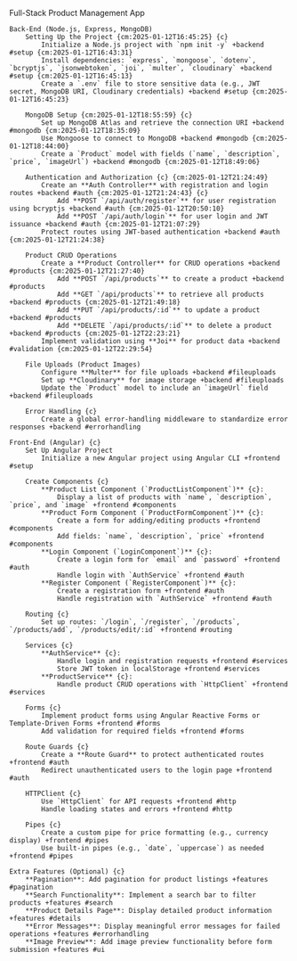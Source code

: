 Full-Stack Product Management App

    Back-End (Node.js, Express, MongoDB)
        Setting Up the Project {cm:2025-01-12T16:45:25} {c}
            Initialize a Node.js project with `npm init -y` +backend #setup {cm:2025-01-12T16:43:31}
            Install dependencies: `express`, `mongoose`, `dotenv`, `bcryptjs`, `jsonwebtoken`, `joi`, `multer`, `cloudinary` +backend #setup {cm:2025-01-12T16:45:13}
            Create a `.env` file to store sensitive data (e.g., JWT secret, MongoDB URI, Cloudinary credentials) +backend #setup {cm:2025-01-12T16:45:23}

        MongoDB Setup {cm:2025-01-12T18:55:59} {c}
            Set up MongoDB Atlas and retrieve the connection URI +backend #mongodb {cm:2025-01-12T18:35:09}
            Use Mongoose to connect to MongoDB +backend #mongodb {cm:2025-01-12T18:44:00}
            Create a `Product` model with fields (`name`, `description`, `price`, `imageUrl`) +backend #mongodb {cm:2025-01-12T18:49:06}

        Authentication and Authorization {c} {cm:2025-01-12T21:24:49}
            Create an **Auth Controller** with registration and login routes +backend #auth {cm:2025-01-12T21:24:43} {c}
                Add **POST `/api/auth/register`** for user registration using bcryptjs +backend #auth {cm:2025-01-12T20:50:10}
                Add **POST `/api/auth/login`** for user login and JWT issuance +backend #auth {cm:2025-01-12T21:07:29}
            Protect routes using JWT-based authentication +backend #auth {cm:2025-01-12T21:24:38}

        Product CRUD Operations
            Create a **Product Controller** for CRUD operations +backend #products {cm:2025-01-12T21:27:40}
                Add **POST `/api/products`** to create a product +backend #products
                Add **GET `/api/products`** to retrieve all products +backend #products {cm:2025-01-12T21:49:18}
                Add **PUT `/api/products/:id`** to update a product +backend #products
                Add **DELETE `/api/products/:id`** to delete a product +backend #products {cm:2025-01-12T22:23:21}
            Implement validation using **Joi** for product data +backend #validation {cm:2025-01-12T22:29:54}

        File Uploads (Product Images)
            Configure **Multer** for file uploads +backend #fileuploads
            Set up **Cloudinary** for image storage +backend #fileuploads
            Update the `Product` model to include an `imageUrl` field +backend #fileuploads

        Error Handling {c}
            Create a global error-handling middleware to standardize error responses +backend #errorhandling

    Front-End (Angular) {c}
        Set Up Angular Project
            Initialize a new Angular project using Angular CLI +frontend #setup

        Create Components {c}
            **Product List Component (`ProductListComponent`)** {c}:
                Display a list of products with `name`, `description`, `price`, and `image` +frontend #components
            **Product Form Component (`ProductFormComponent`)** {c}:
                Create a form for adding/editing products +frontend #components
                Add fields: `name`, `description`, `price` +frontend #components
            **Login Component (`LoginComponent`)** {c}:
                Create a login form for `email` and `password` +frontend #auth
                Handle login with `AuthService` +frontend #auth
            **Register Component (`RegisterComponent`)** {c}:
                Create a registration form +frontend #auth
                Handle registration with `AuthService` +frontend #auth

        Routing {c}
            Set up routes: `/login`, `/register`, `/products`, `/products/add`, `/products/edit/:id` +frontend #routing

        Services {c}
            **AuthService** {c}:
                Handle login and registration requests +frontend #services
                Store JWT token in localStorage +frontend #services
            **ProductService** {c}:
                Handle product CRUD operations with `HttpClient` +frontend #services

        Forms {c}
            Implement product forms using Angular Reactive Forms or Template-Driven Forms +frontend #forms
            Add validation for required fields +frontend #forms

        Route Guards {c}
            Create a **Route Guard** to protect authenticated routes +frontend #auth
            Redirect unauthenticated users to the login page +frontend #auth

        HTTPClient {c}
            Use `HttpClient` for API requests +frontend #http
            Handle loading states and errors +frontend #http

        Pipes {c}
            Create a custom pipe for price formatting (e.g., currency display) +frontend #pipes
            Use built-in pipes (e.g., `date`, `uppercase`) as needed +frontend #pipes

    Extra Features (Optional) {c}
        **Pagination**: Add pagination for product listings +features #pagination
        **Search Functionality**: Implement a search bar to filter products +features #search
        **Product Details Page**: Display detailed product information +features #details
        **Error Messages**: Display meaningful error messages for failed operations +features #errorhandling
        **Image Preview**: Add image preview functionality before form submission +features #ui
